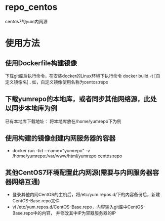 # repo_centos
centos7的yum内网源
# 使用方法
## 使用Dockerfile构建镜像
下载git库后执行命令，在安装docker的Linux环境下执行命令
docker build -t [自定义镜像名] .
如，自定义镜像使用名称为centos:repo
## 下载yumrepo的本地库，或者同步其他网络源，此处以同步本地库为例
已有本地库下载地址： 
将本地库放在/home/yumrepo下为例

## 使用构建的镜像创建内网服务器的容器
- docker run -tid --name="yumrepo" -v /home/yumrepo:/var/www/html/yumrepo centos:repo

## 其他CentOS7环境配置此内网源(需要与内网服务器容器网络互通)
- 登录其他内网CentOS的主机后，将/etc/yum.repos.d/下的内容备份后，新建CentOS-Base.repo文件    
- vi /etc/yum.repos.d/CentOS-Base.repo，内容输入git库中CentOS-Base.repo中的内容，
并修改其中IP为容器服务器的IP